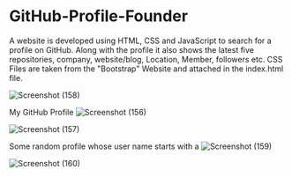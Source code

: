 # GitHub-Profile-Founder
A website is developed using HTML, CSS and JavaScript to search for a profile on GitHub. Along with the profile it also shows the latest five repositories, company, website/blog, Location, Member, followers etc.
CSS Files are taken from the "Bootstrap" Website and attached in the index.html file.

![Screenshot (158)](https://user-images.githubusercontent.com/77193746/176366764-a79c5ab2-78ef-4710-bc02-53be0eb9e4ed.png)

My GitHub Profile
![Screenshot (156)](https://user-images.githubusercontent.com/77193746/176367182-3c632ac1-3c51-4e17-918e-69f2e7712335.png)

![Screenshot (157)](https://user-images.githubusercontent.com/77193746/176366738-9ff74d9b-2460-465b-b839-80a8de72af24.png)

Some random profile whose user name starts with a
![Screenshot (159)](https://user-images.githubusercontent.com/77193746/176366795-19cb40aa-fc1a-423d-888f-85df71032938.png)

![Screenshot (160)](https://user-images.githubusercontent.com/77193746/176366806-d012f1de-b17b-4ce4-b7e9-7cd30377839b.png)


